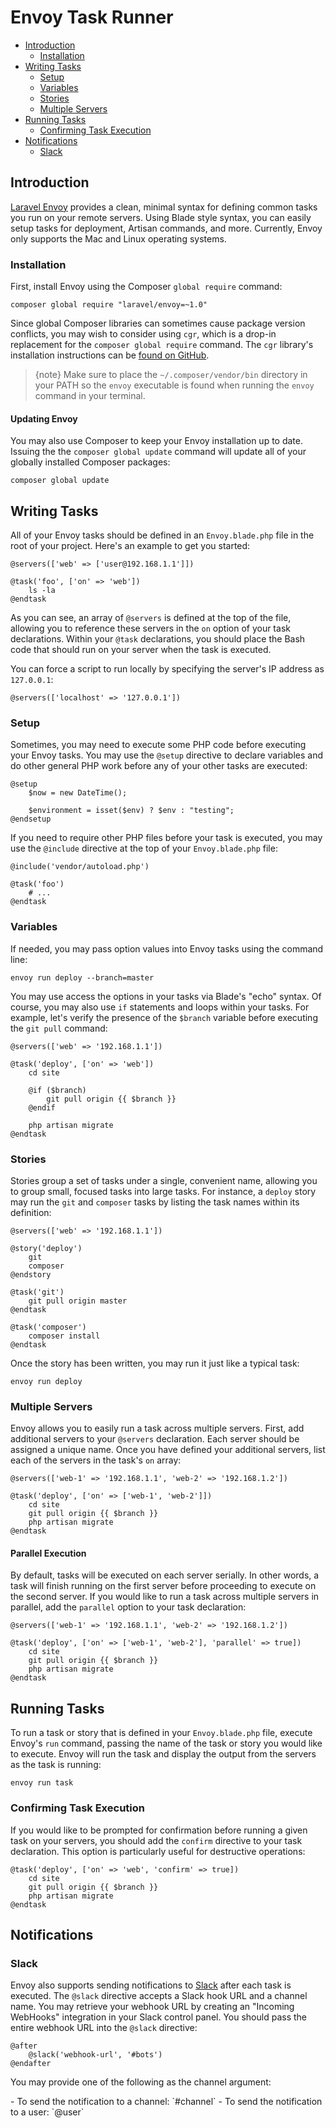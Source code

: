 # Envoy Task Runner

- [Introduction](#introduction)
    - [Installation](#installation)
- [Writing Tasks](#writing-tasks)
    - [Setup](#setup)
    - [Variables](#variables)
    - [Stories](#stories)
    - [Multiple Servers](#multiple-servers)
- [Running Tasks](#running-tasks)
    - [Confirming Task Execution](#confirming-task-execution)
- [Notifications](#notifications)
    - [Slack](#slack)

<a name="introduction"></a>
## Introduction

[Laravel Envoy](https://github.com/laravel/envoy) provides a clean, minimal syntax for defining common tasks you run on your remote servers. Using Blade style syntax, you can easily setup tasks for deployment, Artisan commands, and more. Currently, Envoy only supports the Mac and Linux operating systems.

<a name="installation"></a>
### Installation

First, install Envoy using the Composer `global require` command:

    composer global require "laravel/envoy=~1.0"

Since global Composer libraries can sometimes cause package version conflicts, you may wish to consider using `cgr`, which is a drop-in replacement for the `composer global require` command. The `cgr` library's installation instructions can be [found on GitHub](https://github.com/consolidation-org/cgr).

> {note} Make sure to place the `~/.composer/vendor/bin` directory in your PATH so the `envoy` executable is found when running the `envoy` command in your terminal.

#### Updating Envoy

You may also use Composer to keep your Envoy installation up to date. Issuing the the `composer global update` command will update all of your globally installed Composer packages:

    composer global update

<a name="writing-tasks"></a>
## Writing Tasks

All of your Envoy tasks should be defined in an `Envoy.blade.php` file in the root of your project. Here's an example to get you started:

    @servers(['web' => ['user@192.168.1.1']])

    @task('foo', ['on' => 'web'])
        ls -la
    @endtask

As you can see, an array of `@servers` is defined at the top of the file, allowing you to reference these servers in the `on` option of your task declarations. Within your `@task` declarations, you should place the Bash code that should run on your server when the task is executed.

You can force a script to run locally by specifying the server's IP address as `127.0.0.1`:

    @servers(['localhost' => '127.0.0.1'])

<a name="setup"></a>
### Setup

Sometimes, you may need to execute some PHP code before executing your Envoy tasks. You may use the ```@setup``` directive to declare variables and do other general PHP work before any of your other tasks are executed:

    @setup
        $now = new DateTime();

        $environment = isset($env) ? $env : "testing";
    @endsetup

If you need to require other PHP files before your task is executed, you may use the `@include` directive at the top of your `Envoy.blade.php` file:

    @include('vendor/autoload.php')

    @task('foo')
        # ...
    @endtask

<a name="variables"></a>
### Variables

If needed, you may pass option values into Envoy tasks using the command line:

    envoy run deploy --branch=master

You may use access the options in your tasks via Blade's "echo" syntax. Of course, you may also use `if` statements and loops within your tasks. For example, let's verify the presence of the `$branch` variable before executing the `git pull` command:

    @servers(['web' => '192.168.1.1'])

    @task('deploy', ['on' => 'web'])
        cd site

        @if ($branch)
            git pull origin {{ $branch }}
        @endif

        php artisan migrate
    @endtask

<a name="stories"></a>
### Stories

Stories group a set of tasks under a single, convenient name, allowing you to group small, focused tasks into large tasks. For instance, a `deploy` story may run the `git` and `composer` tasks by listing the task names within its definition:

    @servers(['web' => '192.168.1.1'])

    @story('deploy')
        git
        composer
    @endstory

    @task('git')
        git pull origin master
    @endtask

    @task('composer')
        composer install
    @endtask

Once the story has been written, you may run it just like a typical task:

    envoy run deploy

<a name="multiple-servers"></a>
### Multiple Servers

Envoy allows you to easily run a task across multiple servers. First, add additional servers to your `@servers` declaration. Each server should be assigned a unique name. Once you have defined your additional servers, list each of the servers in the task's `on` array:

    @servers(['web-1' => '192.168.1.1', 'web-2' => '192.168.1.2'])

    @task('deploy', ['on' => ['web-1', 'web-2']])
        cd site
        git pull origin {{ $branch }}
        php artisan migrate
    @endtask

#### Parallel Execution

By default, tasks will be executed on each server serially. In other words, a task will finish running on the first server before proceeding to execute on the second server. If you would like to run a task across multiple servers in parallel, add the `parallel` option to your task declaration:

    @servers(['web-1' => '192.168.1.1', 'web-2' => '192.168.1.2'])

    @task('deploy', ['on' => ['web-1', 'web-2'], 'parallel' => true])
        cd site
        git pull origin {{ $branch }}
        php artisan migrate
    @endtask

<a name="running-tasks"></a>
## Running Tasks

To run a task or story that is defined in your `Envoy.blade.php` file, execute Envoy's `run` command, passing the name of the task or story you would like to execute. Envoy will run the task and display the output from the servers as the task is running:

    envoy run task

<a name="confirming-task-execution"></a>
### Confirming Task Execution

If you would like to be prompted for confirmation before running a given task on your servers, you should add the `confirm` directive to your task declaration. This option is particularly useful for destructive operations:

    @task('deploy', ['on' => 'web', 'confirm' => true])
        cd site
        git pull origin {{ $branch }}
        php artisan migrate
    @endtask

<a name="notifications"></a>
<a name="hipchat-notifications"></a>
## Notifications

<a name="slack"></a>
### Slack

Envoy also supports sending notifications to [Slack](https://slack.com) after each task is executed. The `@slack` directive accepts a Slack hook URL and a channel name. You may retrieve your webhook URL by creating an "Incoming WebHooks" integration in your Slack control panel. You should pass the entire webhook URL into the `@slack` directive:

    @after
        @slack('webhook-url', '#bots')
    @endafter

You may provide one of the following as the channel argument:

<div class="content-list" markdown="1">
- To send the notification to a channel: `#channel`
- To send the notification to a user: `@user`
</div>

